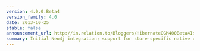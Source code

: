 ```yaml
---
version: 4.0.0.Beta4
version_family: 4.0
date: 2013-10-25
stable: false
announcement_url: http://in.relation.to/Bloggers/HibernateOGM400Beta4IsOut
summary: Initial Neo4j integration; support for store-specific native queries
---
```

